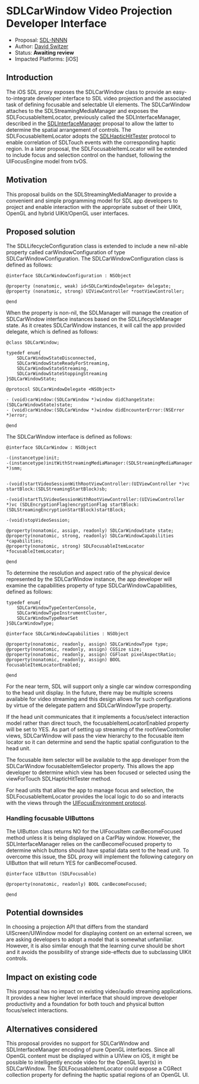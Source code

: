 # SDLCarWindow Video Projection Developer Interface* Proposal: [SDL-NNNN](NNNN-SDLScreen-SDLWindow-Projection.md)* Author: [David Switzer](https://github.com/davidswi)* Status: **Awaiting review*** Impacted Platforms: [iOS]## IntroductionThe iOS SDL proxy exposes the SDLCarWindow class to provide an easy-to-integrate developer interface to SDL video projection and the associated task of defining focusable and selectable UI elements. The SDLCarWindow attaches to the SDLStreamingMediaManager and exposes the SDLFocusableItemLocator, previously called the SDLInterfaceManager, described in the [SDLInterfaceManager](https://github.com/smartdevicelink/sdl_evolution/blob/master/proposals/0081-SDLInterfaceManager.md) proposal to allow the latter to determine the spatial arrangement of controls. The SDLFocusableItemLocator adopts the [SDLHapticHitTester](https://github.com/smartdevicelink/sdl_evolution/issues/270) protocol to enable correlation of SDLTouch events with the corresponding haptic region. In a later proposal, the SDLFocusableItemLocator will be extended to include focus and selection control on the handset, following the UIFocusEngine model from tvOS.## MotivationThis proposal builds on the SDLStreamingMediaManager to provide a convenient and simple programming model for SDL app developers to project and enable interaction with the appropriate subset of their UIKit, OpenGL and hybrid UIKit/OpenGL user interfaces.## Proposed solutionThe SDLLifecycleConfiguration class is extended to include a new nil-able property called carWindowConfiguration of type SDLCarWindowConfiguration. The SDLCarWindowConfiguration class is defined as follows:

```objc
@interface SDLCarWindowConfiguration : NSObject

@property (nonatomic, weak) id<SDLCarWindowDelegate> delegate;
@property (nonatomic, strong) UIViewController *rootViewController; 

@end
```When the property is non-nil, the SDLManager will manage the creation of SDLCarWindow interface instances based on the SDLLifecycleManager state. As it creates SDLCarWindow instances, it will call the app provided delegate, which is defined as follows:

```objc
@class SDLCarWindow;

typedef enum{
    SDLCarWindowStateDisconnected,
    SDLCarWindowStateReadyForStreaming,
    SDLCarWindowStateStreaming,
    SDLCarWindowStateStoppingStreaming
}SDLCarWindowState;

@protocol SDLCarWindowDelegate <NSObject>

- (void)carWindow:(SDLCarWindow *)window didChangeState:(SDLCarWindowState)state;
- (void)carWindow:(SDLCarWindow *)window didEncounterError:(NSError *)error;

@end
```The SDLCarWindow interface is defined as follows:

```objc
@interface SDLCarWindow : NSObject

-(instancetype)init;
-(instancetype)initWithStreamingMediaManager:(SDLStreamingMediaManager *)smm;


-(void)startVideoSessionWithRootViewController:(UIViewController *)vc startBlock:(SDLStreamingStartBlock)sb;

-(void)startTLSVideoSessionWithRootViewController:(UIViewController *)vc (SDLEncryptionFlag)encryptionFlag startBlock:(SDLStreamingEncryptionStartBlock)startBlock;

-(void)stopVideoSession;

@property(nonatomic, assign, readonly) SDLCarWindowState state;
@property(nonatomic, strong, readonly) SDLCarWindowCapabilities *capabilities;
@property(nonatomic, strong) SDLFocusableItemLocator *focusableItemLocator;

@end
```To determine the resolution and aspect ratio of the physical device represented by the SDLCarWindow instance, the app developer will examine the capabilities property of type SDLCarWindowCapabilities, defined as follows:

```objc
typedef enum{
    SDLCarWindowTypeCenterConsole,
    SDLCarWindowTypeInstrumentCluster,
    SDLCarWindowTypeRearSet
}SDLCarWindowType;

@interface SDLCarWindowCapabilities : NSObject

@property(nonatomic, readonly, assign) SDLCarWindowType type;
@property(nonatomic, readonly, assign) CGSize size;
@property(nonatomic, readonly, assign) CGFloat pixelAspectRatio;
@property(nonatomic, readonly, assign) BOOL focusableItemLocatorEnabled;

@end
```For the near term, SDL will support only a single car window corresponding to the head unit display. In the future, there may be multiple screens available for video streaming and this design allows for such configurations by virtue of the delegate pattern and SDLCarWindowType property.If the head unit communicates that it implements a focus/select interaction model rather than direct touch, the focusableItemLocatorEnabled property will be set to YES. As part of setting up streaming of the rootViewController views, SDLCarWindow will pass the view hierarchy to the focusable item locator so it can determine and send the haptic spatial configuration to the head unit. 

The focusable item selector will be available to the app developer from the SDLCarWindow focusableItemSelector property. This allows the app developer to determine which view has been focused or selected using the viewForTouch SDLHapticHitTester method. 

For head units that allow the app to manage focus and selection, the SDLFocusableItemLocator provides the local logic to do so and interacts with the views through the [UIFocusEnvironment protocol](https://developer.apple.com/documentation/uikit/uifocusenvironment).

### Handling focusable UIButtons
The UIButton class returns NO for the UIFocusItem canBecomeFocused method unless it is being displayed on a CarPlay window. However, the SDLInterfaceManager relies on the canBecomeFocused property to determine which buttons should have spatial data sent to the head unit. To overcome this issue, the SDL proxy will implement the following category on UIButton that will return YES for canBecomeFocused.

```objc
@interface UIButton (SDLFocusable)

@property(nonatomic, readonly) BOOL canBecomeFocused;

@end
```## Potential downsidesIn choosing a projection API that differs from the standard UIScreen/UIWindow model for displaying content on an external screen, we are asking developers to adopt a model that is somewhat unfamiliar. However, it is also similar enough that the learning curve should be short and it avoids the possibility of strange side-effects due to subclassing UIKit controls.## Impact on existing codeThis proposal has no impact on existing video/audio streaming applications. It provides a new higher level interface that should improve developer productivity and a foundation for both touch and physical button focus/select interactions.## Alternatives consideredThis proposal provides no support for SDLCarWindow and SDLInterfaceManager encoding of pure OpenGL interfaces. Since all OpenGL content must be displayed within a UIView on iOS, it might be possible to intelligently encode video for the OpenGL layer(s) in SDLCarWindow. The SDLFocusableItemLocator could expose a CGRect collection property for defining the haptic spatial regions of an OpenGL UI.